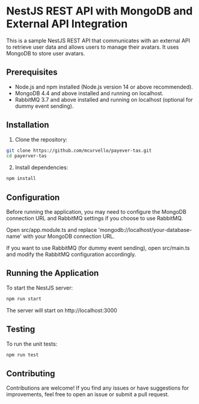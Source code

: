 # NestJS REST API with MongoDB and External API Integration

This is a sample NestJS REST API that communicates with an external API to retrieve user data and allows users to manage their avatars. It uses MongoDB to store user avatars.

## Prerequisites

- Node.js and npm installed (Node.js version 14 or above recommended).
- MongoDB 4.4 and above installed and running on localhost.
- RabbitMQ 3.7 and above installed and running on localhost (optional for dummy event sending).

## Installation

1. Clone the repository:

```bash
git clone https://github.com/mcurvello/payever-tas.git
cd payerver-tas
```

2. Install dependencies:

```bash
npm install
```

## Configuration

Before running the application, you may need to configure the MongoDB connection URL and RabbitMQ settings if you choose to use RabbitMQ.

Open src/app.module.ts and replace 'mongodb://localhost/your-database-name' with your MongoDB connection URL.

If you want to use RabbitMQ (for dummy event sending), open src/main.ts and modify the RabbitMQ configuration accordingly.

## Running the Application

To start the NestJS server:

```bash
npm run start
```

The server will start on http://localhost:3000

## Testing

To run the unit tests:

```bash
npm run test
```

## Contributing

Contributions are welcome! If you find any issues or have suggestions for improvements, feel free to open an issue or submit a pull request.
